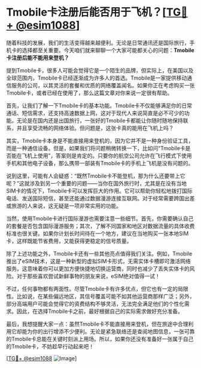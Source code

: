 # Tmobile卡注册后能否用于飞机？[[TG💪+ @esim1088](https://t.me/s/esim1088)]

随着科技的发展，我们的生活变得越来越便利。无论是日常通讯还是国际旅行，手机卡的选择都至关重要。今天咱们就来聊聊一个大家可能都关心的问题：**Tmobile卡注册后能不能用来登机？**

提到Tmobile卡，很多人可能会觉得它是一个陌生的品牌，但实际上，在美国以及全球范围内，Tmobile卡已经逐渐成为许多人的首选。Tmobile是一家提供移动通信服务的公司，以其灵活的套餐和优质的网络覆盖闻名。如果你正在考虑购买一张Tmobile卡，或者已经在使用了，那么这篇文章对你来说一定很有帮助。

首先，让我们了解一下Tmobile卡的基本功能。Tmobile卡不仅能够满足你的日常通话、短信需求，还支持高速数据上网，这对于现代人来说简直是必不可少的功能。无论是在国内还是出国旅行，一张好的Tmobile卡都能让你随时随地保持联系，并且享受流畅的网络体验。但问题是，这张卡真的能用在飞机上吗？

其实，Tmobile卡本身是不能直接用来登机的，因为它并不是一种身份验证工具，而是一种通信设备。但是，如果我们将问题稍微转换一下，比如问“Tmobile卡是否能在飞机上使用”，答案则是肯定的。只要你的航空公司允许在飞行模式下使用手机和其他电子设备，那么携带一部装有Tmobile卡的手机上飞机是没有问题的。

说到这里，可能有人会疑惑：“既然Tmobile卡不能登机，那为什么还要带上它呢？”这就涉及到另一个重要的问题——当你在国外旅行时，尤其是在没有当地SIM卡的情况下，Tmobile卡可以发挥巨大的作用。它可以帮助你轻松地拨打国际电话、发送国际短信，甚至还能通过数据漫游连接互联网。对于经常需要跨国出差或旅游的人来说，这无疑是一项非常实用的功能。

当然，使用Tmobile卡进行国际漫游也需要注意一些细节。首先，你需要确认自己的套餐是否包含国际漫游服务；其次，了解不同国家和地区对数据流量的具体收费标准也很关键。如果你计划长时间待在一个地方，建议在当地购买一张本地SIM卡，这样既能节省费用，又能获得更稳定的信号质量。

除了上述功能之外，Tmobile卡还有一些其他亮点值得我们关注。例如，Tmobile推出了eSIM技术，这是一种新型的虚拟SIM卡形式，无需实体卡槽即可激活网络服务。这意味着你可以更加方便快捷地切换运营商，同时也减少了丢失实体卡的风险。对于那些喜欢尝试新鲜事物的朋友来说，eSIM绝对值得一试！

不过，任何事物都有两面性。尽管Tmobile卡有许多优点，但它也有一定的局限性。比如说，在某些偏远地区，其信号覆盖可能不如其他运营商那样广泛；另外，部分高端用户可能会觉得它的资费结构不够灵活，无法完全满足他们的个性化需求。因此，在选择Tmobile卡之前，最好根据自己的实际需求做好充分准备。

最后，我想提醒大家一点：虽然Tmobile卡不能直接用来登机，但在旅途中合理利用它却能为你的出行增添不少便利。无论是紧急联络还是查阅地图信息，一张可靠的Tmobile卡总能在关键时刻派上用场。所以，如果你还没有准备好一张属于自己的Tmobile卡，不妨趁早行动起来吧！

[[TG💪+ @esim1088](https://t.me/s/esim1088) ![Image](https://i.postimg.cc/4NQfJmqS/Snipaste-2025-05-13-00-14-12.png)]